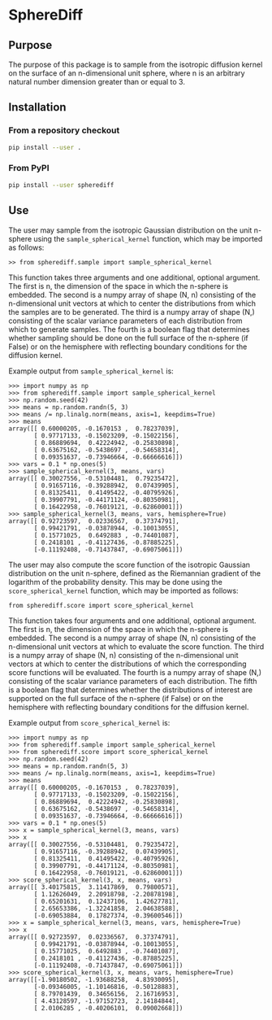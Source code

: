 # SphereDiff

## Purpose

The purpose of this package is to sample from the isotropic diffusion kernel 
on the surface of an n-dimensional unit sphere, where n is an arbitrary 
natural number dimension greater than or equal to 3.

## Installation

### From a repository checkout

```bash
pip install --user .
```

### From PyPI

```bash
pip install --user spherediff
```

## Use

The user may sample from the isotropic Gaussian distribution on the unit 
n-sphere using the `sample_spherical_kernel` function, which may be 
imported as follows:

```
>> from spherediff.sample import sample_spherical_kernel
```

This function takes three arguments and one additional, optional argument. 
The first is n, the dimension of the space in which the n-sphere is embedded. 
The second is a numpy array of shape (N, n) consisting of the n-dimensional 
unit vectors at which to center the distributions from which the samples are 
to be generated. The third is a numpy array of shape (N,) consisting of the 
scalar variance parameters of each distribution from which to generate 
samples. The fourth is a boolean flag that determines whether sampling should 
be done on the full surface of the n-sphere (if False) or on the hemisphere 
with reflecting boundary conditions for the diffusion kernel.

Example output from `sample_spherical_kernel` is:

```
>>> import numpy as np
>>> from spherediff.sample import sample_spherical_kernel
>>> np.random.seed(42)
>>> means = np.random.randn(5, 3)
>>> means /= np.linalg.norm(means, axis=1, keepdims=True)
>>> means
array([[ 0.60000205, -0.1670153 ,  0.78237039],
       [ 0.97717133, -0.15023209, -0.15022156],
       [ 0.86889694,  0.42224942, -0.25830898],
       [ 0.63675162, -0.5438697 , -0.54658314],
       [ 0.09351637, -0.73946664, -0.66666616]])
>>> vars = 0.1 * np.ones(5)
>>> sample_spherical_kernel(3, means, vars)
array([[ 0.30027556, -0.53104481,  0.79235472],
       [ 0.91657116, -0.39288942,  0.07439905],
       [ 0.81325411,  0.41495422, -0.40795926],
       [ 0.39907791, -0.44171124, -0.80350981],
       [ 0.16422958, -0.76019121, -0.62860001]])
>>> sample_spherical_kernel(3, means, vars, hemisphere=True)
array([[ 0.92723597,  0.02336567,  0.37374791],
       [ 0.99421791, -0.03878944, -0.10013055],
       [ 0.15771025,  0.6492883 , -0.74401087],
       [ 0.2418101 , -0.41127436, -0.87885225],
       [-0.11192408, -0.71437847, -0.69075061]])
```

The user may also compute the score function of the isotropic Gaussian 
distribution on the unit n-sphere, defined as the Riemannian gradient 
of the logarithm of the probability density. This may be done using the 
`score_spherical_kernel` function, which may be imported as follows:

```
from spherediff.score import score_spherical_kernel
```

This function takes four arguments and one additional, optional argument. 
The first is n, the dimension of the space in which the n-sphere is embedded. 
The second is a numpy array of shape (N, n) consisting of the n-dimensional 
unit vectors at which to evaluate the score function. The third is a numpy 
array of shape (N, n) consisting of the n-dimensional unit vectors at which 
to center the distributions of which the corresponding score functions will 
be evaluated. The fourth is a numpy array of shape (N,) consisting of the 
scalar variance parameters of each distribution. The fifth is a boolean 
flag that determines whether the distributions of interest are supported 
on the full surface of the n-sphere (if False) or on the hemisphere with 
reflecting boundary conditions for the diffusion kernel.

Example output from `score_spherical_kernel` is:

```
>>> import numpy as np
>>> from spherediff.sample import sample_spherical_kernel
>>> from spherediff.score import score_spherical_kernel
>>> np.random.seed(42)
>>> means = np.random.randn(5, 3)
>>> means /= np.linalg.norm(means, axis=1, keepdims=True)
>>> means
array([[ 0.60000205, -0.1670153 ,  0.78237039],
       [ 0.97717133, -0.15023209, -0.15022156],
       [ 0.86889694,  0.42224942, -0.25830898],
       [ 0.63675162, -0.5438697 , -0.54658314],
       [ 0.09351637, -0.73946664, -0.66666616]])
>>> vars = 0.1 * np.ones(5)
>>> x = sample_spherical_kernel(3, means, vars)
>>> x
array([[ 0.30027556, -0.53104481,  0.79235472],
       [ 0.91657116, -0.39288942,  0.07439905],
       [ 0.81325411,  0.41495422, -0.40795926],
       [ 0.39907791, -0.44171124, -0.80350981],
       [ 0.16422958, -0.76019121, -0.62860001]])
>>> score_spherical_kernel(3, x, means, vars)
array([[ 3.40175815,  3.11417869,  0.79800571],
       [ 1.12626049,  2.20918798, -2.20878198],
       [ 0.65201631,  0.12437106,  1.42627781],
       [ 2.65653386, -1.32241858,  2.04638588],
       [-0.69053884,  0.17827374, -0.39600546]])
>>> x = sample_spherical_kernel(3, means, vars, hemisphere=True)
>>> x
array([[ 0.92723597,  0.02336567,  0.37374791],
       [ 0.99421791, -0.03878944, -0.10013055],
       [ 0.15771025,  0.6492883 , -0.74401087],
       [ 0.2418101 , -0.41127436, -0.87885225],
       [-0.11192408, -0.71437847, -0.69075061]])
>>> score_spherical_kernel(3, x, means, vars, hemisphere=True)
array([[-1.90180502, -1.93688258,  4.83930095],
       [-0.09346005, -1.10146816, -0.50128883],
       [ 8.79701439,  0.34656156,  2.16716953],
       [ 4.43128597, -1.97152723,  2.14184844],
       [ 2.0106285 , -0.40206101,  0.09002668]])
```
